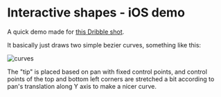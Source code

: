 # Interactive shapes - iOS demo
A quick demo made for [this Dribble shot](https://dribbble.com/shots/1950331-Interactive-shapes-iOS-demo).

It basically just draws two simple bezier curves, something like this:

![curves](http://i.imgur.com/kZX2VXQ.png)

The "tip" is placed based on pan with fixed control points, and control points of the top and bottom left corners are stretched a bit according to pan's translation along Y axis to make a nicer curve.
